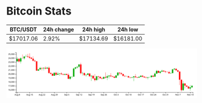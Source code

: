 # Bitcoin Stats

BTC/USDT|24h change|24h high|24h low|
|---|---|---|---|
|$17017.06|2.92%|$17134.69|$16181.00|

<img src="./chart.svg">
